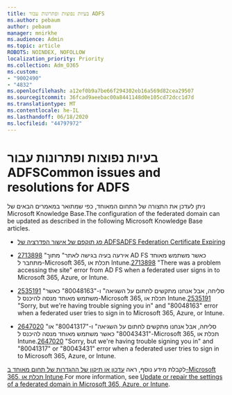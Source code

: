 ```yaml
---
title: בעיות נפוצות ופתרונות עבור ADFS
ms.author: pebaum
author: pebaum
manager: mnirkhe
ms.audience: Admin
ms.topic: article
ROBOTS: NOINDEX, NOFOLLOW
localization_priority: Priority
ms.collection: Adm_O365
ms.custom:
- "9002490"
- "4832"
ms.openlocfilehash: a12ef0b9a7be66f294302eb16a569d82cea29507
ms.sourcegitcommit: 36fcad9aeebac00a8441148d0e105cd72dcc1d7d
ms.translationtype: MT
ms.contentlocale: he-IL
ms.lasthandoff: 06/18/2020
ms.locfileid: "44797972"
---
```

# <a name="common-issues-and-resolutions-for-adfs"></a><span data-ttu-id="c875d-102">בעיות נפוצות ופתרונות עבור ADFS</span><span class="sxs-lookup"><span data-stu-id="c875d-102">Common issues and resolutions for ADFS</span></span>

<span data-ttu-id="c875d-103">ניתן לעדכן את התצורה של התחום המאוחד, כפי שמתואר במאמרים הבאים של Microsoft Knowledge Base.</span><span class="sxs-lookup"><span data-stu-id="c875d-103">The configuration of the federated domain can be updated as described in the following Microsoft Knowledge Base articles.</span></span>

- [<span data-ttu-id="c875d-104">פג תוקפם של אישור הפדרציה של ADFS</span><span class="sxs-lookup"><span data-stu-id="c875d-104">ADFS Federation Certificate Expiring</span></span>](adfs-federation-certificate-expiring.md)

- <span data-ttu-id="c875d-105">[2713898](https://support.microsoft.com/help/2713898) "אירעה בעיה בגישה לאתר" מתוך AD FS כאשר משתמש מאוחד מתחבר ל-Microsoft 365, תכלת או Intune.</span><span class="sxs-lookup"><span data-stu-id="c875d-105">[2713898](https://support.microsoft.com/help/2713898)  "There was a problem accessing the site" error from AD FS when a federated user signs in to Microsoft 365, Azure, or Intune.</span></span>

- <span data-ttu-id="c875d-106">[2535191](https://support.microsoft.com/help/2535191) "סליחה, אבל אנחנו מתקשים לחתום על השגיאה" ו-"80048163" כאשר משתמש מאוחד מנסה להיכנס ל-Microsoft 365, תכלת או Intune.</span><span class="sxs-lookup"><span data-stu-id="c875d-106">[2535191](https://support.microsoft.com/help/2535191) "Sorry, but we're having trouble signing you in" and "80048163" error when a federated user tries to sign in to Microsoft 365, Azure, or Intune.</span></span>

- <span data-ttu-id="c875d-107">[2647020](https://support.microsoft.com/help/2647020) "סליחה, אבל אנחנו מתקשים לחתום על השגיאה" ו-"80041317" או "80043431" כאשר משתמש מאוחד מנסה להיכנס ל-Microsoft 365, תכלת או Intune.</span><span class="sxs-lookup"><span data-stu-id="c875d-107">[2647020](https://support.microsoft.com/help/2647020)   "Sorry, but we're having trouble signing you in" and "80041317" or "80043431" error when a federated user tries to sign in to Microsoft 365, Azure, or Intune.</span></span>

<span data-ttu-id="c875d-108">לקבלת מידע נוסף, ראה [עדכון או תיקון של ההגדרות של תחום מאוחד ב-Microsoft 365, תכלת או Intune](https://docs.microsoft.com/office365/troubleshoot/active-directory/update-federated-domain-office-365).</span><span class="sxs-lookup"><span data-stu-id="c875d-108">For more information, see [Update or repair the settings of a federated domain in Microsoft 365, Azure, or Intune](https://docs.microsoft.com/office365/troubleshoot/active-directory/update-federated-domain-office-365).</span></span>
